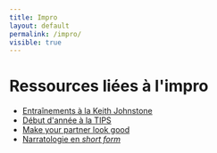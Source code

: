 ```yaml
---
title: Impro
layout: default
permalink: /impro/
visible: true
---
```


# Ressources liées à l'impro

- [Entraînements à la Keith Johnstone](keith)
- [Début d'année à la TIPS](tips)
- [Make your partner look good](partner)
- [Narratologie en *short form*](shortform)
